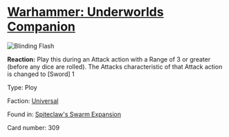 # [Warhammer: Underworlds Companion](https://guidokessels.github.io/wh-underworlds)

  

![Blinding Flash](https://warhammerunderworlds.com/wp-content/uploads/sites/6/2018/02/309_ENG.png)

<b>Reaction:</b> Play this during an Attack action with a Range of 3 or greater (before any dice are rolled). The Attacks characteristic of that Attack action is changed to [Sword] 1

Type: Ploy

Faction: [Universal](https://guidokessels.github.io/wh-underworlds/factions/universal.md)

Found in: [Spiteclaw's Swarm Expansion](https://guidokessels.github.io/wh-underworlds/locations/spiteclaws-swarm-expansion.md)

Card number: 309
